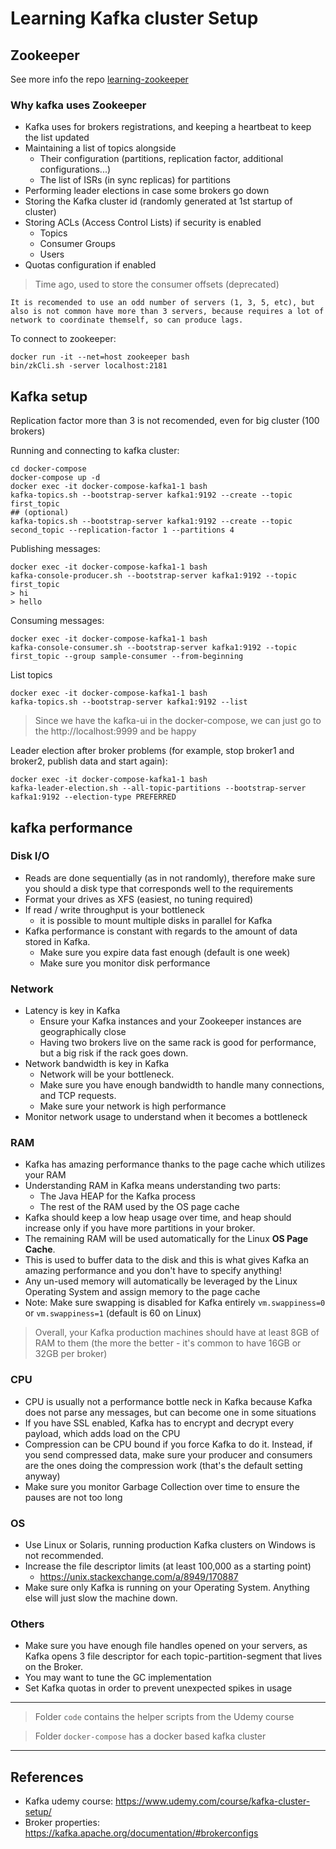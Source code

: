 # Learning Kafka cluster Setup

## Zookeeper

See more info the repo [learning-zookeeper](https://github.com/iundarigun/learning-zookeeper)

### Why kafka uses Zookeeper

- Kafka uses for brokers registrations, and keeping a heartbeat to keep the list updated
- Maintaining a list of topics alongside
    - Their configuration (partitions, replication factor, additional configurations...) 
    - The list of ISRs (in sync replicas) for partitions 
- Performing leader elections in case some brokers go down
- Storing the Kafka cluster id (randomly generated at 1st startup of cluster) 
- Storing ACLs (Access Control Lists) if security is enabled 
    - Topics
    - Consumer Groups
    - Users 
- Quotas configuration if enabled

> Time ago, used to store the consumer offsets (deprecated)

    It is recomended to use an odd number of servers (1, 3, 5, etc), but also is not common have more than 3 servers, because requires a lot of network to coordinate themself, so can produce lags.

To connect to zookeeper:
```shell
docker run -it --net=host zookeeper bash 
bin/zkCli.sh -server localhost:2181
```

## Kafka setup
Replication factor more than 3 is not recomended, even for big cluster (100 brokers)

Running and connecting to kafka cluster:
```shell
cd docker-compose
docker-compose up -d
docker exec -it docker-compose-kafka1-1 bash
kafka-topics.sh --bootstrap-server kafka1:9192 --create --topic first_topic
## (optional)
kafka-topics.sh --bootstrap-server kafka1:9192 --create --topic second_topic --replication-factor 1 --partitions 4
```

Publishing messages:
```shell
docker exec -it docker-compose-kafka1-1 bash
kafka-console-producer.sh --bootstrap-server kafka1:9192 --topic first_topic
> hi
> hello
```

Consuming messages:
```shell
docker exec -it docker-compose-kafka1-1 bash
kafka-console-consumer.sh --bootstrap-server kafka1:9192 --topic first_topic --group sample-consumer --from-beginning
```

List topics
```shell
docker exec -it docker-compose-kafka1-1 bash
kafka-topics.sh --bootstrap-server kafka1:9192 --list
```

> Since we have the kafka-ui in the docker-compose, we can just go to the http://localhost:9999 and be happy

Leader election after broker problems (for example, stop broker1 and broker2, publish data and start again):
```shell
docker exec -it docker-compose-kafka1-1 bash
kafka-leader-election.sh --all-topic-partitions --bootstrap-server kafka1:9192 --election-type PREFERRED
```

## kafka performance

### Disk I/O
- Reads are done sequentially (as in not randomly), therefore make sure you should a disk type that corresponds well to the requirements 
- Format your drives as XFS (easiest, no tuning required) 
- If read / write throughput is your bottleneck
    - it is possible to mount multiple disks in parallel for Kafka 
- Kafka performance is constant with regards to the amount of data stored in Kafka. 
    - Make sure you expire data fast enough (default is one week) 
    - Make sure you monitor disk performance

### Network
- Latency is key in Kafka 
    - Ensure your Kafka instances and your Zookeeper instances are geographically close  
    - Having two brokers live on the same rack is good for performance, but a big risk if the rack goes down. 
- Network bandwidth is key in Kafka 
    - Network will be your bottleneck. 
    - Make sure you have enough bandwidth to handle many connections, and TCP requests. 
    -  Make sure your network is high performance 
- Monitor network usage to understand when it becomes a bottleneck

### RAM
- Kafka has amazing performance thanks to the page cache which utilizes your RAM 
- Understanding RAM in Kafka means understanding two parts: 
    - The Java HEAP for the Kafka process 
    - The rest of the RAM used by the OS page cache
- Kafka should keep a low heap usage over time, and heap should increase only if you have more partitions in your broker.
- The remaining RAM will be used automatically for the Linux **OS Page Cache**. 
- This is used to buffer data to the disk and this is what gives Kafka an amazing performance and you don't have to specify anything! 
- Any un-used memory will automatically be leveraged by the Linux Operating System and assign memory to the page cache
- Note: Make sure swapping is disabled for Kafka entirely `vm.swappiness=0` or `vm.swappiness=1` (default is 60 on Linux)

> Overall, your Kafka production machines should have at least 8GB of RAM to them (the more the better - it's common to have 16GB or 32GB per broker)

### CPU
- CPU is usually not a performance bottle neck in Kafka because Kafka does not parse any messages, but can become one in some situations 
- If you have SSL enabled, Kafka has to encrypt and decrypt every payload, which adds load on the CPU 
- Compression can be CPU bound if you force Kafka to do it. Instead, if you send compressed data, make sure your producer and consumers are the ones doing the compression work (that's the default setting anyway) 
- Make sure you monitor Garbage Collection over time to ensure the pauses are not too long

### OS
- Use Linux or Solaris, running production Kafka clusters on Windows is not recommended. 
- Increase the file descriptor limits (at least 100,000 as a starting point)
    - https://unix.stackexchange.com/a/8949/170887 
-  Make sure only Kafka is running on your Operating System. Anything else will just slow the machine down.

### Others
- Make sure you have enough file handles opened on your servers, as Kafka opens 3 file descriptor for each topic-partition-segment that lives on the Broker. 
- You may want to tune the GC implementation
- Set Kafka quotas in order to prevent unexpected spikes in usage

--- 

> Folder `code` contains the helper scripts from the Udemy course

> Folder `docker-compose` has a docker based kafka cluster

---
## References
- Kafka udemy course: https://www.udemy.com/course/kafka-cluster-setup/
- Broker properties: https://kafka.apache.org/documentation/#brokerconfigs
